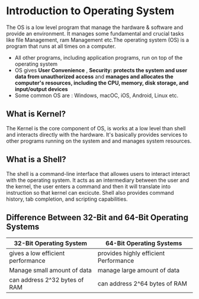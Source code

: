 # Introduction to Operating System
The OS is a low level program that manage the hardware & software and provide an environment.
It manages some fundamental and crucial tasks  like file Management, ram Management  etc.The operating system (OS) is a program that runs at all times on a computer. 
- All other programs, including application programs, run on top of the operating system
- OS gives **User Convenience** , **Security: protects the system and user data from unauthorized access** and **manages and allocates the computer's resources, including the CPU, memory, disk storage, and input/output devices**
- Some common OS are : Windows, macOC, iOS, Android, Linux etc.
## What is Kernel? 
The Kernel is the core component of OS, is works at a low level than shell and interacts directly with the hardware.
It's basically provides services to other programs running on the system and and manages system resources.
## What is a Shell?
The shell is a command-line interface that allowes users to interact interact with the operating system. It acts as an intermediary between the user and the kernel, the user enters a command and then it will translate into instruction so that kernel can excicute.
Shell also provides command history, tab completion, and scripting capabilities.

## Difference Between 32-Bit and 64-Bit Operating Systems
| 32-Bit Operating System | 64-Bit Operating Systems |
| --- | --- |
| gives a low efficient performance | provides highly efficient Performance |
| Manage small amount of data | manage large amount of data |
| can address 2^32 bytes of RAM | can address 2^64 bytes of RAM |